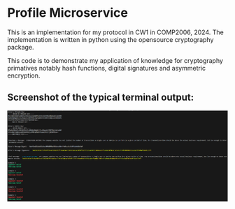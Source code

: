 # Profile Microservice

This is an implementation for my protocol in CW1 in COMP2006, 2024.
The implementation is written in python using the opensource cryptography package.

This code is to demonstrate my application of knowledge for cryptography primatives notably hash functions, digital signatures and asymmetric encryption.

## Screenshot of the typical terminal output: 

![Terminal Screenshot](https://github.com/matthew-lowsley/CW1_COMP2006_CODE/blob/main/terminal-screenshot.PNG)
